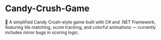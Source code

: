 # Candy-Crush-Game
🍬 A simplified Candy Crush–style game built with C# and .NET Framework, featuring tile matching, score tracking, and colorful animations — currently includes minor bugs in scoring logic.
